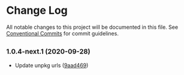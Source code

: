# Change Log

All notable changes to this project will be documented in this file.
See [Conventional Commits](https://conventionalcommits.org) for commit guidelines.

## <small>1.0.4-next.1 (2020-09-28)</small>

* Update unpkg urls ([9aad469](https://github.com/unicef-new-zealand/unicorn/commit/9aad469))

